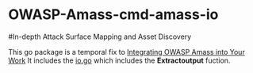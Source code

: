 # OWASP-Amass-cmd-amass-io
#In-depth Attack Surface Mapping and Asset Discovery

This go package is a temporal fix to [Integrating OWASP Amass into Your Work](https://github.com/OWASP/Amass/blob/master/doc/user_guide.md#integrating-owasp-amass-into-your-work)
It includes the  [io.go](https://github.com/OWASP/Amass/blob/master/cmd/amass/io.go) which includes the **Extractoutput** fuction.

